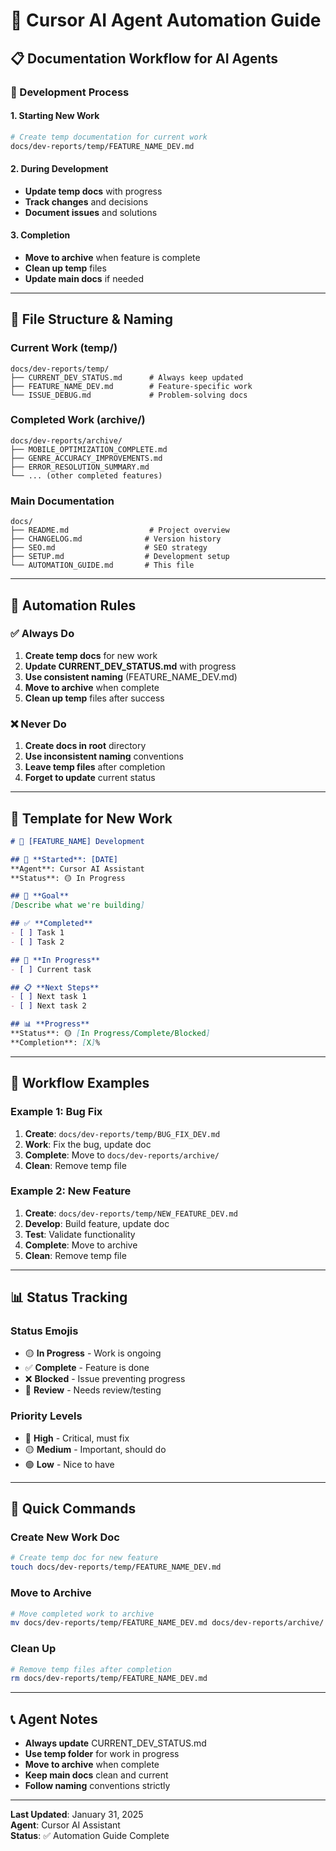 # 🤖 Cursor AI Agent Automation Guide

## 📋 **Documentation Workflow for AI Agents**

### **🔄 Development Process**

#### **1. Starting New Work**
```bash
# Create temp documentation for current work
docs/dev-reports/temp/FEATURE_NAME_DEV.md
```

#### **2. During Development**
- **Update temp docs** with progress
- **Track changes** and decisions
- **Document issues** and solutions

#### **3. Completion**
- **Move to archive** when feature is complete
- **Clean up temp** files
- **Update main docs** if needed

---

## 📁 **File Structure & Naming**

### **Current Work (temp/)**
```
docs/dev-reports/temp/
├── CURRENT_DEV_STATUS.md      # Always keep updated
├── FEATURE_NAME_DEV.md        # Feature-specific work
└── ISSUE_DEBUG.md             # Problem-solving docs
```

### **Completed Work (archive/)**
```
docs/dev-reports/archive/
├── MOBILE_OPTIMIZATION_COMPLETE.md
├── GENRE_ACCURACY_IMPROVEMENTS.md
├── ERROR_RESOLUTION_SUMMARY.md
└── ... (other completed features)
```

### **Main Documentation**
```
docs/
├── README.md                  # Project overview
├── CHANGELOG.md              # Version history
├── SEO.md                    # SEO strategy
├── SETUP.md                  # Development setup
└── AUTOMATION_GUIDE.md       # This file
```

---

## 🎯 **Automation Rules**

### **✅ Always Do**
1. **Create temp docs** for new work
2. **Update CURRENT_DEV_STATUS.md** with progress
3. **Use consistent naming** (FEATURE_NAME_DEV.md)
4. **Move to archive** when complete
5. **Clean up temp** files after success

### **❌ Never Do**
1. **Create docs in root** directory
2. **Use inconsistent naming** conventions
3. **Leave temp files** after completion
4. **Forget to update** current status

---

## 📝 **Template for New Work**

```markdown
# 🔄 [FEATURE_NAME] Development

## 📅 **Started**: [DATE]
**Agent**: Cursor AI Assistant  
**Status**: 🟡 In Progress

## 🎯 **Goal**
[Describe what we're building]

## ✅ **Completed**
- [ ] Task 1
- [ ] Task 2

## 🚧 **In Progress**
- [ ] Current task

## 📋 **Next Steps**
- [ ] Next task 1
- [ ] Next task 2

## 📊 **Progress**
**Status**: 🟡 [In Progress/Complete/Blocked]  
**Completion**: [X]%
```

---

## 🔄 **Workflow Examples**

### **Example 1: Bug Fix**
1. **Create**: `docs/dev-reports/temp/BUG_FIX_DEV.md`
2. **Work**: Fix the bug, update doc
3. **Complete**: Move to `docs/dev-reports/archive/`
4. **Clean**: Remove temp file

### **Example 2: New Feature**
1. **Create**: `docs/dev-reports/temp/NEW_FEATURE_DEV.md`
2. **Develop**: Build feature, update doc
3. **Test**: Validate functionality
4. **Complete**: Move to archive
5. **Clean**: Remove temp file

---

## 📊 **Status Tracking**

### **Status Emojis**
- 🟡 **In Progress** - Work is ongoing
- ✅ **Complete** - Feature is done
- ❌ **Blocked** - Issue preventing progress
- 🔄 **Review** - Needs review/testing

### **Priority Levels**
- 🚨 **High** - Critical, must fix
- 🟡 **Medium** - Important, should do
- 🟢 **Low** - Nice to have

---

## 🚀 **Quick Commands**

### **Create New Work Doc**
```bash
# Create temp doc for new feature
touch docs/dev-reports/temp/FEATURE_NAME_DEV.md
```

### **Move to Archive**
```bash
# Move completed work to archive
mv docs/dev-reports/temp/FEATURE_NAME_DEV.md docs/dev-reports/archive/
```

### **Clean Up**
```bash
# Remove temp files after completion
rm docs/dev-reports/temp/FEATURE_NAME_DEV.md
```

---

## 📞 **Agent Notes**

- **Always update** CURRENT_DEV_STATUS.md
- **Use temp folder** for work in progress
- **Move to archive** when complete
- **Keep main docs** clean and current
- **Follow naming** conventions strictly

---

**Last Updated**: January 31, 2025  
**Agent**: Cursor AI Assistant  
**Status**: ✅ Automation Guide Complete
